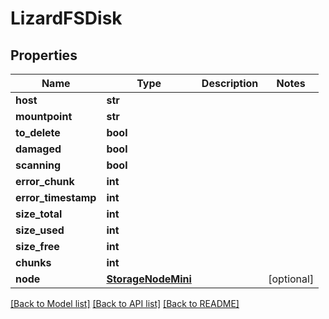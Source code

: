# LizardFSDisk


## Properties

Name | Type | Description | Notes
------------ | ------------- | ------------- | -------------
**host** | **str** |  | 
**mountpoint** | **str** |  | 
**to_delete** | **bool** |  | 
**damaged** | **bool** |  | 
**scanning** | **bool** |  | 
**error_chunk** | **int** |  | 
**error_timestamp** | **int** |  | 
**size_total** | **int** |  | 
**size_used** | **int** |  | 
**size_free** | **int** |  | 
**chunks** | **int** |  | 
**node** | [**StorageNodeMini**](StorageNodeMini.md) |  | [optional] 

[[Back to Model list]](../README.md#models) [[Back to API list]](../README.md#api-endpoints) [[Back to README]](../README.md)


